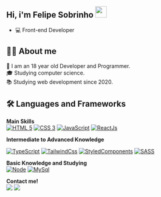 ## Hi, i'm Felipe Sobrinho <img src="https://raw.githubusercontent.com/kaueMarques/kaueMarques/master/hi.gif" width="30px">

- 💻 Front-end Developer <br>

## 👨‍🎓 About me
🤵  I am an 18 year old Developer and Programmer. <br>
🎓  Studying computer science. <br>
📚  Studying web development since 2020. <br>

## 🛠 Languages and Frameworks

<strong>Main Skills</strong><br>
[![HTML 5](https://img.shields.io/badge/HTML5-E34F26?style=for-the-badge&logo=html5&logoColor=white)](https://www.w3.org/standards/webdesign/htmlcss.html)
[![CSS 3](https://img.shields.io/badge/CSS3-1572B6?style=for-the-badge&logo=css3&logoColor=white)](https://www.w3.org/standards/webdesign/htmlcss.html)
[![JavaScript](https://img.shields.io/badge/Javascript-e1af24?style=for-the-badge&logo=javascript&logoColor=white)](https://developer.mozilla.org/pt-BR/docs/Web/JavaScript)
[![ReactJs](https://img.shields.io/badge/React-20232A?style=for-the-badge&logo=react&logoColor=61DAFB)](https://reactjs.org/)

<strong>Intermediate to Advanced Knowledge</strong><br>

[![TypeScript](https://img.shields.io/badge/typescript-3178C6?logo=typescript&logoColor=fff&style=for-the-badge)](https://www.typescriptlang.org/)
[![TailwindCss](https://img.shields.io/badge/Tailwind%20CSS-38B2AC?style=for-the-badge&logo=Tailwind%20CSS&logoColor=white)](https://tailwindcss.com/)
[![StyledComponents](https://img.shields.io/badge/styledcomponents-DB7093?logo=styled-components&logoColor=fff&style=for-the-badge)](https://styled-components.com/)
[![SASS](https://img.shields.io/badge/Sass-CC6699?logo=Sass&logoColor=fff&style=for-the-badge)](https://sass-lang.com/)


<strong>Basic Knowledge and Studying</strong><br>
[![Node](https://img.shields.io/badge/Node.js-43853D?style=for-the-badge&logo=node.js&logoColor=white)](https://nodejs.org)
[![MySql](https://img.shields.io/badge/MySQL-00000F?style=for-the-badge&logo=mysql&logoColor=white)](https://www.mysql.com/)

<div> 
  <strong>Contact me!</strong><br>
  <a href = "mailto:felipe.sobrinho.3@outlook.com"><img src="https://img.shields.io/badge/-Outlook-%23333?style=for-the-badge&logo=Microsoft+Outlook&logoColor=white" target="_blank"></a>
  <a href="https://www.linkedin.com/in/felipe-sobrinho" target="_blank"><img src="https://img.shields.io/badge/-LinkedIn-%230077B5?style=for-the-badge&logo=linkedin&logoColor=white" target="_blank"></a> 

</div>
